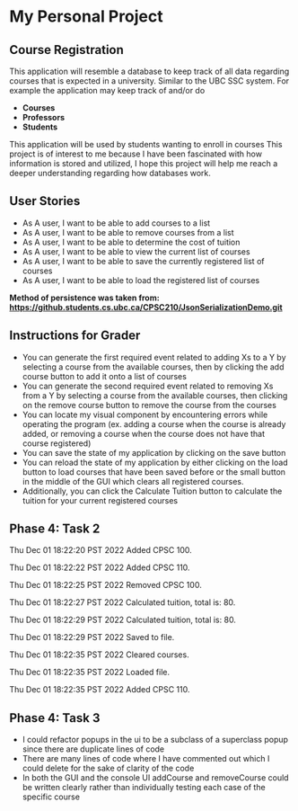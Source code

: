 # My Personal Project

## Course Registration

This application will resemble a database to keep track of all data regarding courses that is expected in a university.
Similar to the UBC SSC system. For example the application may keep track of and/or do
- **Courses** 
- **Professors**
- **Students** 

This application will be used by students wanting to enroll in courses 
This project is of interest to me because I have been fascinated with how information is stored and utilized, 
I hope this project will help me reach a deeper understanding regarding how 
databases work.

## User Stories
- As A user, I want to be able to add courses to a list
- As A user, I want to be able to remove courses from a list
- As A user, I want to be able to determine the cost of tuition
- As A user, I want to be able to view the current list of courses
- As A user, I want to be able to save the currently registered list of courses
- As A user, I want to be able to load the registered list of courses

**Method of persistence was taken from: https://github.students.cs.ubc.ca/CPSC210/JsonSerializationDemo.git**

## Instructions for Grader
- You can generate the first required event related to adding Xs to a Y by selecting a course from the available courses, then 
by clicking the add course button to add it onto a list of courses
- You can generate the second required event related to removing Xs from a Y by selecting a course from the available courses, then clicking on the remove course button to remove the course from the courses
- You can locate my visual component by encountering errors while operating the program (ex. adding a course when the course is already added, or removing a course when the course does not have that course registered)
- You can save the state of my application by clicking on the save button
- You can reload the state of my application by either clicking on the load button to load courses that have been saved before or the small button in the middle of the GUI which clears all registered courses.
- Additionally, you can click the Calculate Tuition button to calculate the tuition for your current registered courses

## Phase 4: Task 2
Thu Dec 01 18:22:20 PST 2022
Added CPSC 100.

Thu Dec 01 18:22:22 PST 2022
Added CPSC 110.

Thu Dec 01 18:22:25 PST 2022
Removed CPSC 100.

Thu Dec 01 18:22:27 PST 2022
Calculated tuition, total is: 80.

Thu Dec 01 18:22:29 PST 2022
Calculated tuition, total is: 80.

Thu Dec 01 18:22:29 PST 2022
Saved to file.

Thu Dec 01 18:22:35 PST 2022
Cleared courses.

Thu Dec 01 18:22:35 PST 2022
Loaded file.

Thu Dec 01 18:22:35 PST 2022
Added CPSC 110.

## Phase 4: Task 3
- I could refactor popups in the ui to be a subclass of a superclass popup since there are duplicate lines of code
- There are many lines of code where I have commented out which I could delete for the sake of clarity of the code
- In both the GUI and the console UI addCourse and removeCourse could be written clearly rather than individually testing each case of the specific course
